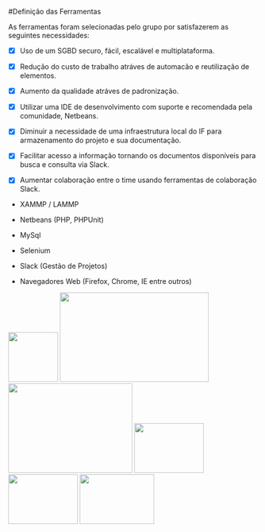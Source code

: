 #Definição das Ferramentas  

As ferramentas foram selecionadas pelo grupo por satisfazerem as seguintes necessidades:

- [x] Uso de um SGBD securo, fácil, escalável e multiplataforma.

- [x] Redução do custo de trabalho atráves de automacão e reutilização de elementos. 

- [x] Aumento da qualidade atráves de padronização.

- [x] Utilizar uma IDE de desenvolvimento com suporte e recomendada pela comunidade, Netbeans.

- [x] Diminuir a necessidade de uma infraestrutura local do IF para armazenamento do projeto e sua documentação. 

- [x] Facilitar acesso a informação tornando os documentos disponíveis para busca e consulta via Slack. 

- [x] Aumentar colaboração entre o time usando ferramentas de colaboração Slack. 

* XAMMP / LAMMP 

* Netbeans (PHP, PHPUnit) 

* MySql  

* Selenium  

* Slack (Gestão de Projetos) 

* Navegadores Web (Firefox, Chrome, IE entre outros)

<img src="https://cloud.githubusercontent.com/assets/8259531/13906468/6d200b36-eeb5-11e5-95b1-8ca56225029e.png" width=100px height=100px />
<img src="https://cloud.githubusercontent.com/assets/8259531/13906467/6cf37b20-eeb5-11e5-8f38-999ab9af76fc.png" width=300px height=180px />
<img src="https://cloud.githubusercontent.com/assets/8259531/13906441/bd78b17e-eeb4-11e5-9d17-8ae7cb0c8906.jpg" width=250px height=180px/>
<img src="https://cloud.githubusercontent.com/assets/8259531/13906465/6cba6402-eeb5-11e5-9159-d467d53ebd4b.png" width=140px height=100px />
<img src="https://cloud.githubusercontent.com/assets/8259531/13906466/6cd8c5f0-eeb5-11e5-9095-500bee37f56b.png" width=140px height=100px />
<img src="https://cloud.githubusercontent.com/assets/8259531/13906469/6d32a2fa-eeb5-11e5-9c08-f3ab726340ff.png" width=150px height=100px />

